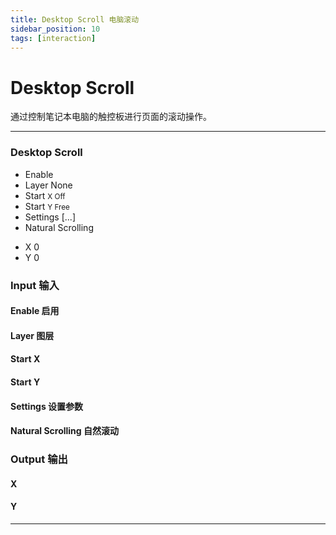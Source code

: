 ```yaml
---
title: Desktop Scroll 电脑滚动
sidebar_position: 10
tags: [interaction]
---
```


# Desktop Scroll

通过控制笔记本电脑的触控板进行页面的滚动操作。


------

<div className="patch-container">
    <div className="patch processor">
        <h3>Desktop Scroll</h3>
        <ul className="inputs">
            <li>Enable <span className="checkbox-off"></span></li>
            <li>Layer <span>None</span></li>
            <li>Start <small> X <span>Off</span></small></li>
            <li>Start <small> Y <span>Free</span></small></li>
            <li>Settings <span>[...]</span></li>
            <li>Natural Scrolling <span className="checkbox-off"></span></li>
        </ul>
        <ul className="outputs">
            <li>X <span>0</span></li> 
            <li>Y <span>0</span></li> 
        </ul>
    </div>
</div>

<div className="port-descriptions">
<div className="inputs">

### Input 输入

#### Enable 启用

#### Layer 图层

#### Start X 

#### Start Y 

#### Settings 设置参数

#### Natural Scrolling 自然滚动


</div>
<div className="outputs">

### Output 输出

#### X

#### Y

</div>
</div>

------
